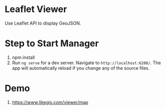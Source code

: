# Leaflet Viewer
Use Leaflet API to display GeoJSON.

# Step to Start Manager
1. npm install
2. Run `ng serve` for a dev server. Navigate to `http://localhost:6200/`. The app will automatically reload if you change any of the source files.

# Demo
1. https://www.likegis.com/viewer/map
